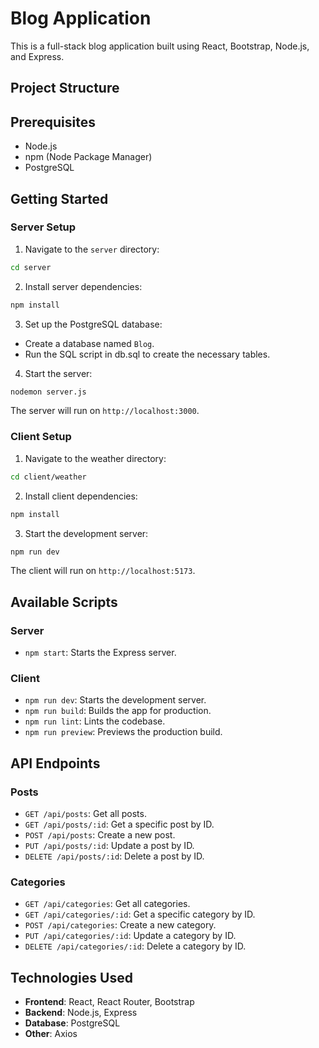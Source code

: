 # Blog Application

This is a full-stack blog application built using React, Bootstrap, Node.js, and Express.

## Project Structure

## Prerequisites

- Node.js
- npm (Node Package Manager)
- PostgreSQL

## Getting Started

### Server Setup


1. Navigate to the `server` directory:

```sh
cd server
```

2. Install server dependencies:

```sh
npm install
```

3. Set up the PostgreSQL database:

- Create a database named `Blog`.
- Run the SQL script in db.sql to create the necessary tables.

4. Start the server:

```sh
nodemon server.js
```

The server will run on `http://localhost:3000`.

### Client Setup

1. Navigate to the weather directory:

```sh
cd client/weather
```

2. Install client dependencies:

```sh
npm install
```

3. Start the development server:

```sh
npm run dev
```

The client will run on `http://localhost:5173`.

## Available Scripts

### Server

- `npm start`: Starts the Express server.

### Client

- `npm run dev`: Starts the development server.
- `npm run build`: Builds the app for production.
- `npm run lint`: Lints the codebase.
- `npm run preview`: Previews the production build.

## API Endpoints

### Posts

- `GET /api/posts`: Get all posts.
- `GET /api/posts/:id`: Get a specific post by ID.
- `POST /api/posts`: Create a new post.
- `PUT /api/posts/:id`: Update a post by ID.
- `DELETE /api/posts/:id`: Delete a post by ID.

### Categories

- `GET /api/categories`: Get all categories.
- `GET /api/categories/:id`: Get a specific category by ID.
- `POST /api/categories`: Create a new category.
- `PUT /api/categories/:id`: Update a category by ID.
- `DELETE /api/categories/:id`: Delete a category by ID.

## Technologies Used

- **Frontend**: React, React Router, Bootstrap
- **Backend**: Node.js, Express
- **Database**: PostgreSQL
- **Other**: Axios



